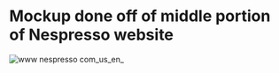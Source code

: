 # Mockup done off of middle portion of Nespresso website
![www nespresso com_us_en_](https://user-images.githubusercontent.com/92278996/148163200-ee7d3b0a-c869-4b7a-84e3-c2cc60269588.png)
